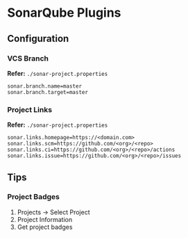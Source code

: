 # SonarQube Plugins

## Configuration

### VCS Branch

**Refer:** `./sonar-project.properties`

```properties
sonar.branch.name=master
sonar.branch.target=master
```

### Project Links

**Refer:** `./sonar-project.properties`

```properties
sonar.links.homepage=https://<domain.com>
sonar.links.scm=https://github.com/<org>/<repo>
sonar.links.ci=https://github.com/<org>/<repo>/actions
sonar.links.issue=https://github.com/<org>/<repo>/issues
```

## Tips

### Project Badges

1. Projects -> Select Project
2. Project Information
3. Get project badges
